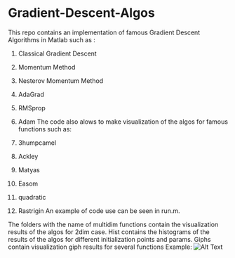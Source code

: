 # Gradient-Descent-Algos
This repo contains an implementation of famous Gradient Descent Algorithms in Matlab such as :

1) Classical Gradient Descent
2) Momentum Method
3) Nesterov Momentum Method
4) AdaGrad
5) RMSprop
6) Adam
The code also alows to make visualization of the algos for famous functions such as:

1) 3humpcamel
2) Ackley
3) Matyas
4) Easom
5) quadratic
6) Rastrigin
An example of code use can be seen in run.m.

The folders with the name of multidim functions contain the visualization results of the algos for 2dim case. 
Hist contains the histograms of the results of the algos for different initialization points and params.
Giphs contain visualization giph results for several functions
Example:
![Alt Text](https://github.com/Mypathissional/Gradient-Descent-Algos/blob/master/giphs/Ackley/Adam.gif)


